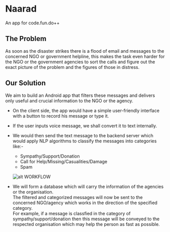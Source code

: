 # Naarad
An app for code.fun.do++

## The Problem
As soon as the disaster strikes there is a flood of email and messages to the concerned NGO or government helpline, this makes the task even harder for the NGO or the government agencies to sort the calls and figure out the exact picture of the problem and the figures of those in distress.

## Our Solution
We aim to build an Android app that filters these messages and delivers only useful and crucial information to the NGO or the agency. 
  * On the client side, the app would have a simple user-friendly interface with a button to record his message or type it. 
  * If the user inputs voice message, we shall convert it to text internally. 
  * We would then send the text message to the backend server which would apply NLP algorithms to classify the messages into     categories like:-
    * Sympathy/Support/Donation
    * Call for Help/Missing/Casualities/Damage
    * Spam
    
    ![alt WORKFLOW](https://github.com/rsdel2007/Naarad/blob/master/Images/Workflow.jpeg)
    
    
  * We will form a database which will carry the information of the agencies or the organisation.<br>
  The filtered and categorized messages will now be sent to the concerned NGO/agency which works in the direction of the         specified category. <br>
  For example, if a message is classfied in the category of sympathy/support/donation then this message will be conveyed to the
  respected organisation which may help the person as fast as possible.
 


